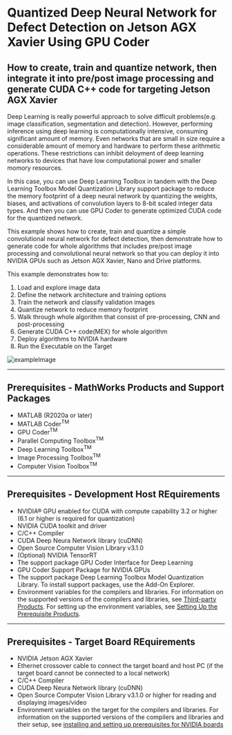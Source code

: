 # Quantized Deep Neural Network for Defect Detection on Jetson AGX Xavier Using GPU Coder
## How to create, train and quantize network, then integrate it into pre/post image processing and generate CUDA C++ code for targeting Jetson AGX Xavier

Deep Learning is really powerful approach to solve difficult problems(e.g. image classification, segmentation and detection). However, performing inference using deep learning is computationally intensive, consuming significant amount of memory. Even networks that are small in size require a considerable amount of memory and hardware to perform these arithmetic operations. These restrictions can inhibit deloyment of deep learning networks to devices that have low computational power and smaller momory resources.

In this case, you can use Deep Learning Toolbox in tandem with the Deep Learning Toolbox Model Quantization Library support package to reduce the memory footprint of a deep neural network by quantizing the weights, biases, and activations of convolution layers to 8-bit scaled integer data types. And then you can use GPU Coder to generate optimized CUDA code for the quantized network.

This example shows how to create, train and quantize a simple convolutional neural network for defect detection, then demonstrate how to generate code for whole algorithms that includes pre/post image processing and convolutional neural network so that you can deploy it into NVIDIA GPUs such as Jetson AGX Xavier, Nano and Drive platforms.

This example demonstrates how to:
1. Load and explore image data
1. Define the network architecture and training options
1. Train the network and classify validation images
1. Quantize network to reduce memory footprint
1. Walk through whole algorithm that consist of pre-processing, CNN and post-processing
1. Generate CUDA C++ code(MEX) for whole algorithm
1. Deploy algorithms to NVIDIA hardware
1. Run the Executable on the Target

![exampleImage](https://user-images.githubusercontent.com/63379838/85224490-c881b000-b405-11ea-9743-5942cf152850.png)

--------------------------------------------------------------------------------

## Prerequisites - MathWorks Products and Support Packages

- MATLAB (R2020a or later)
- MATLAB Coder<sup>TM</sup>
- GPU Coder<sup>TM</sup>
- Parallel Computing Toolbox<sup>TM</sup>
- Deep Learning Toolbox<sup>TM</sup>
- Image Processing Toolbox<sup>TM</sup>
- Computer Vision Toolbox<sup>TM</sup>

--------------------------------------------------------------------------------

## Prerequisites - Development Host REquirements

- NVIDIA® GPU enabled for CUDA with compute capability 3.2 or higher (6.1 or higher is required for quantization)
- NVIDIA CUDA toolkit and driver
- C/C++ Compiler 
- CUDA Deep Neura Network library (cuDNN)
- Open Source Computer Vision Library v3.1.0
- (Optional) NVIDIA TensorRT
- The support package GPU Coder Interface for Deep Learning
- GPU Coder Support Package for NVIDIA GPUs
- The support package Deep Learning Toolbox Model Quantization Library. To install support packages, use the Add-On Explorer.
- Environment variables for the compilers and libraries. For information on the supported versions of the compilers and libraries, see [Third-party Products](https://jp.mathworks.com/help/gpucoder/gs/install-prerequisites.html). For setting up the environment variables, see [Setting Up the Prerequisite Products](https://jp.mathworks.com/help/gpucoder/gs/setting-up-the-toolchain.html).

--------------------------------------------------------------------------------

## Prerequisites - Target Board REquirements

- NVIDIA Jetson AGX Xavier
- Ethernet crossover cable to connect the target board and host PC (if the target board cannot be connected to a local network)
- C/C++ Compiler 
- CUDA Deep Neura Network library (cuDNN)
- Open Source Computer Vision Library v3.1.0 or higher for reading and displaying images/video
- Environment variables on the target for the compilers and libraries. 
For information on the supported versions of the compilers and libraries and their setup, see [installing and setting up prerequisites for NVIDIA boards](https://www.mathworks.com/help/supportpkg/nvidia/ug/install-and-setup-prerequisites.html)

